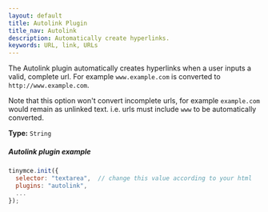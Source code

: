 ```yaml
---
layout: default
title: Autolink Plugin
title_nav: Autolink
description: Automatically create hyperlinks.
keywords: URL, link, URLs
---
```



The Autolink plugin automatically creates hyperlinks when a user inputs a valid, complete url. For example `www.example.com` is converted to `http://www.example.com`.

Note that this option won't convert incomplete urls, for example `example.com` would remain as unlinked text. i.e. urls must include `www` to be automatically converted.

**Type:** `String`

##### Autolink plugin example

```js
tinymce.init({
  selector: "textarea",  // change this value according to your html
  plugins: "autolink",
  ...
});
```
